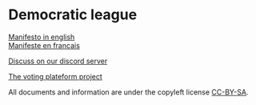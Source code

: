 # Democratic league 

[Manifesto in english](./manifest/en_league_manifesto.md)  
[Manifeste en francais](./manifest/fr_manifeste_ligue_democratique.md)  

[Discuss on our discord server](https://discord.gg/B2TUzGAQ)

[The voting plateform project](https://github.com/ligdem/liquidity)

All documents and information are under the copyleft license [CC-BY-SA](https://creativecommons.org/licenses/by-sa/4.0/).